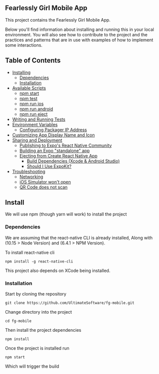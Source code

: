## Fearlessly Girl Mobile App

This project contains the Fearlessly Girl Mobile App.

Below you'll find information about installing and running this in your local environment. You will also see how to contribute to the project and the practices and patterns that are in use with examples of how to implement some interactions.

## Table of Contents

* [Installing](#install)
  * [Dependencies](#dependencies)
  * [Installation](#installation)
* [Available Scripts](#available-scripts)
  * [npm start](#npm-start)
  * [npm test](#npm-test)
  * [npm run ios](#npm-run-ios)
  * [npm run android](#npm-run-android)
  * [npm run eject](#npm-run-eject)
* [Writing and Running Tests](#writing-and-running-tests)
* [Environment Variables](#environment-variables)
  * [Configuring Packager IP Address](#configuring-packager-ip-address)
* [Customizing App Display Name and Icon](#customizing-app-display-name-and-icon)
* [Sharing and Deployment](#sharing-and-deployment)
  * [Publishing to Expo's React Native Community](#publishing-to-expos-react-native-community)
  * [Building an Expo "standalone" app](#building-an-expo-standalone-app)
  * [Ejecting from Create React Native App](#ejecting-from-create-react-native-app)
    * [Build Dependencies (Xcode & Android Studio)](#build-dependencies-xcode-android-studio)
    * [Should I Use ExpoKit?](#should-i-use-expokit)
* [Troubleshooting](#troubleshooting)
  * [Networking](#networking)
  * [iOS Simulator won't open](#ios-simulator-wont-open)
  * [QR Code does not scan](#qr-code-does-not-scan)

## Install

We will use npm (though yarn will work) to install the project

### Dependencies

We are assuming that the react-native CLI is already installed, Along with (10.15 > Node Version) and (6.4.1 > NPM Version).

To install react-native cli
```
npm install -g react-native-cli
```

This project also depends on XCode being installed.

### Installation

Start by cloning the repository
```
git clone https://github.com/UltimateSoftware/fg-mobile.git
```

Change directory into the project
```
cd fg-mobile
```

Then install the project dependencies
```
npm install
```

Once the project is installed run
```
npm start
```

Which will trigger the build
